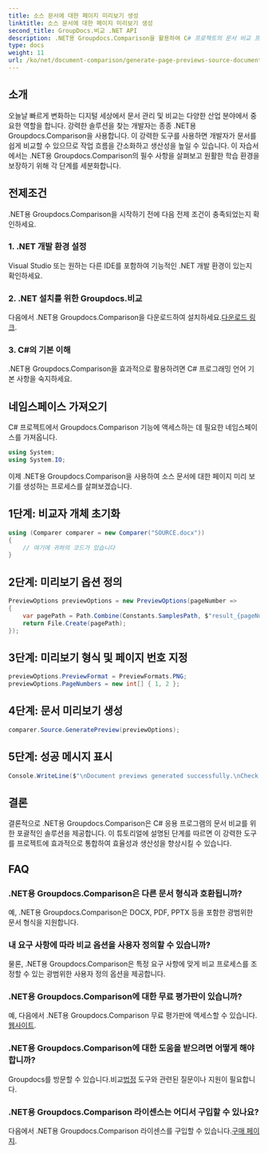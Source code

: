 ```yaml
---
title: 소스 문서에 대한 페이지 미리보기 생성
linktitle: 소스 문서에 대한 페이지 미리보기 생성
second_title: GroupDocs.비교 .NET API
description: .NET용 Groupdocs.Comparison을 활용하여 C# 프로젝트의 문서 비교 프로세스를 효과적으로 간소화하는 방법을 알아보세요.
type: docs
weight: 11
url: /ko/net/document-comparison/generate-page-previews-source-document/
---
```

## 소개
오늘날 빠르게 변화하는 디지털 세상에서 문서 관리 및 비교는 다양한 산업 분야에서 중요한 역할을 합니다. 강력한 솔루션을 찾는 개발자는 종종 .NET용 Groupdocs.Comparison을 사용합니다. 이 강력한 도구를 사용하면 개발자가 문서를 쉽게 비교할 수 있으므로 작업 흐름을 간소화하고 생산성을 높일 수 있습니다. 이 자습서에서는 .NET용 Groupdocs.Comparison의 필수 사항을 살펴보고 원활한 학습 환경을 보장하기 위해 각 단계를 세분화합니다.
## 전제조건
.NET용 Groupdocs.Comparison을 시작하기 전에 다음 전제 조건이 충족되었는지 확인하세요.
### 1. .NET 개발 환경 설정
Visual Studio 또는 원하는 다른 IDE를 포함하여 기능적인 .NET 개발 환경이 있는지 확인하세요.
### 2. .NET 설치를 위한 Groupdocs.비교
 다음에서 .NET용 Groupdocs.Comparison을 다운로드하여 설치하세요.[다운로드 링크](https://releases.groupdocs.com/comparison/net/).
### 3. C#의 기본 이해
.NET용 Groupdocs.Comparison을 효과적으로 활용하려면 C# 프로그래밍 언어 기본 사항을 숙지하세요.

## 네임스페이스 가져오기
C# 프로젝트에서 Groupdocs.Comparison 기능에 액세스하는 데 필요한 네임스페이스를 가져옵니다.

```csharp
using System;
using System.IO;
```

이제 .NET용 Groupdocs.Comparison을 사용하여 소스 문서에 대한 페이지 미리 보기를 생성하는 프로세스를 살펴보겠습니다.
## 1단계: 비교자 개체 초기화
```csharp
using (Comparer comparer = new Comparer("SOURCE.docx"))
{
    // 여기에 귀하의 코드가 있습니다
}
```
## 2단계: 미리보기 옵션 정의
```csharp
PreviewOptions previewOptions = new PreviewOptions(pageNumber =>
{
    var pagePath = Path.Combine(Constants.SamplesPath, $"result_{pageNumber}.png");
    return File.Create(pagePath);
});
```
## 3단계: 미리보기 형식 및 페이지 번호 지정
```csharp
previewOptions.PreviewFormat = PreviewFormats.PNG;
previewOptions.PageNumbers = new int[] { 1, 2 };
```
## 4단계: 문서 미리보기 생성
```csharp
comparer.Source.GeneratePreview(previewOptions);
```
## 5단계: 성공 메시지 표시
```csharp
Console.WriteLine($"\nDocument previews generated successfully.\nCheck output in {Directory.GetCurrentDirectory()}.");
```

## 결론
결론적으로 .NET용 Groupdocs.Comparison은 C# 응용 프로그램의 문서 비교를 위한 포괄적인 솔루션을 제공합니다. 이 튜토리얼에 설명된 단계를 따르면 이 강력한 도구를 프로젝트에 효과적으로 통합하여 효율성과 생산성을 향상시킬 수 있습니다.
## FAQ
### .NET용 Groupdocs.Comparison은 다른 문서 형식과 호환됩니까?
예, .NET용 Groupdocs.Comparison은 DOCX, PDF, PPTX 등을 포함한 광범위한 문서 형식을 지원합니다.
### 내 요구 사항에 따라 비교 옵션을 사용자 정의할 수 있습니까?
물론, .NET용 Groupdocs.Comparison은 특정 요구 사항에 맞게 비교 프로세스를 조정할 수 있는 광범위한 사용자 정의 옵션을 제공합니다.
### .NET용 Groupdocs.Comparison에 대한 무료 평가판이 있습니까?
 예, 다음에서 .NET용 Groupdocs.Comparison 무료 평가판에 액세스할 수 있습니다.[웹사이트](https://releases.groupdocs.com/).
### .NET용 Groupdocs.Comparison에 대한 도움을 받으려면 어떻게 해야 합니까?
 Groupdocs를 방문할 수 있습니다.비교[법정](https://forum.groupdocs.com/c/comparison/12) 도구와 관련된 질문이나 지원이 필요합니다.
### .NET용 Groupdocs.Comparison 라이센스는 어디서 구입할 수 있나요?
 다음에서 .NET용 Groupdocs.Comparison 라이센스를 구입할 수 있습니다.[구매 페이지](https://purchase.groupdocs.com/buy).